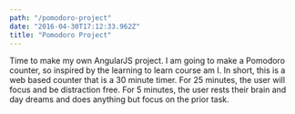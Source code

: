 ```yaml
---
path: "/pomodoro-project"
date: "2016-04-30T17:12:33.962Z"
title: "Pomodoro Project"
---
```


Time to make my own AngularJS project. I am going to make a Pomodoro counter, so inspired by the learning to learn course am I. In short, this is a web based counter that is a 30 minute timer. For 25 minutes, the user will focus and be distraction free. For 5 minutes, the user rests their brain and day dreams and does anything but focus on the prior task.
